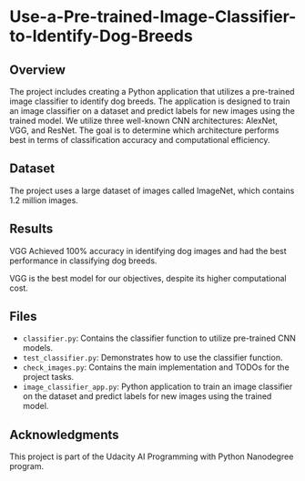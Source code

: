 # Use-a-Pre-trained-Image-Classifier-to-Identify-Dog-Breeds

## Overview

The project includes creating a Python application that utilizes a pre-trained image classifier to identify dog breeds. The application is designed to train an image classifier on a dataset and predict labels for new images using the trained model.
We utilize three well-known CNN architectures: AlexNet, VGG, and ResNet. The goal is to determine which architecture performs best in terms of classification accuracy and computational efficiency.

## Dataset

The project uses a large dataset of images called ImageNet, which contains 1.2 million images.

## Results

VGG Achieved 100% accuracy in identifying dog images and had the best performance in classifying dog breeds.

VGG is the best model for our objectives, despite its higher computational cost.

## Files

- `classifier.py`: Contains the classifier function to utilize pre-trained CNN models.
- `test_classifier.py`: Demonstrates how to use the classifier function.
- `check_images.py`: Contains the main implementation and TODOs for the project tasks.
- `image_classifier_app.py`: Python application to train an image classifier on the dataset and predict labels for new images using the trained model.

## Acknowledgments

This project is part of the Udacity AI Programming with Python Nanodegree program. 

